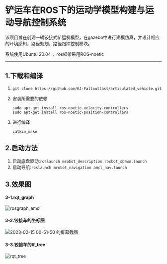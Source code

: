 # 铲运车在ROS下的运动学模型构建与运动导航控制系统

该项目旨在创建一辆铰接式铲运机模型，在gazebo中进行建模仿真，并设计相应的环境感知，路径规划，路径跟踪控制模块。

系统使用Ubuntu 20.04 ，ros框架采用ROS-noetic

------

## 1.下载和编译

1. `git clone https://github.com/KJ-Falloutlast/articulated_vehicle.git `  

    

2. 安装所需要的依赖

    ```
    sudo apt-get install ros-noetic-velocity-controllers 
    sudo apt-get install ros-noetic-position-controllers 
    ```

3. 进行编译

    ```
    catkin_make
    ```

## 2.启动方法

1. 启动底盘驱动:`roslaunch mrobot_description rosbot_spawn.launch`
2. 启动导航:`roslaunch mrobot_navigation amcl_nav.launch`



## 3.效果图

#### 3-1.rqt_graph

![rosgraph_amcl](https://obsidians-pics.oss-cn-beijing.aliyuncs.com/rosgraph_amcl.png)

#### 3-2.铰接车的坐标图

![2023-02-15 00-51-50 的屏幕截图](https://obsidians-pics.oss-cn-beijing.aliyuncs.com/2023-02-15%2000-51-50%20%E7%9A%84%E5%B1%8F%E5%B9%95%E6%88%AA%E5%9B%BE.png)

#### 3-3.铰接车的tf_tree

![rqt_tree](https://obsidians-pics.oss-cn-beijing.aliyuncs.com/rqt_tree.png)
